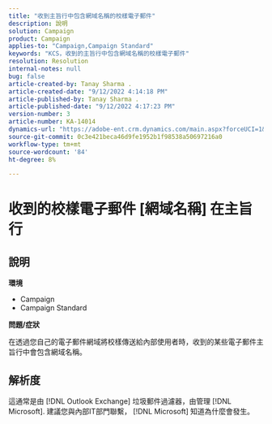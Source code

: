 ```yaml
---
title: "收到主旨行中包含網域名稱的校樣電子郵件"
description: 說明
solution: Campaign
product: Campaign
applies-to: "Campaign,Campaign Standard"
keywords: "KCS，收到的主旨行中包含網域名稱的校樣電子郵件"
resolution: Resolution
internal-notes: null
bug: false
article-created-by: Tanay Sharma .
article-created-date: "9/12/2022 4:14:18 PM"
article-published-by: Tanay Sharma .
article-published-date: "9/12/2022 4:17:23 PM"
version-number: 3
article-number: KA-14014
dynamics-url: "https://adobe-ent.crm.dynamics.com/main.aspx?forceUCI=1&pagetype=entityrecord&etn=knowledgearticle&id=aacf6bf1-b532-ed11-9db1-002248086735"
source-git-commit: 0c3e421beca46d9fe1952b1f98538a50697216a0
workflow-type: tm+mt
source-wordcount: '84'
ht-degree: 8%

---
```


# 收到的校樣電子郵件 [網域名稱] 在主旨行

## 說明


<b>環境</b>

- Campaign
- Campaign Standard




<b>問題/症狀</b>

在透過您自己的電子郵件網域將校樣傳送給內部使用者時，收到的某些電子郵件主旨行中會包含網域名稱。


## 解析度


這通常是由 [!DNL Outlook Exchange] 垃圾郵件過濾器，由管理 [!DNL Microsoft]. 建議您與內部IT部門聯繫， [!DNL Microsoft] 知道為什麼會發生。
